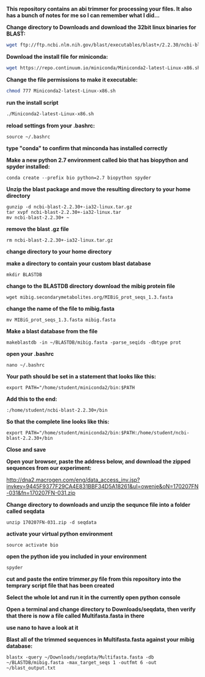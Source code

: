 **This repository contains an abi trimmer for processing your files. It also has a bunch of notes for me so I can remember what I did...**

**Change directory to Downloads and download the 32bit linux binaries for BLAST:**

```BASH
wget ftp://ftp.ncbi.nlm.nih.gov/blast/executables/blast+/2.2.30/ncbi-blast-2.2.30+-ia32-linux.tar.gz
```

**Download the install file for miniconda:**
```bash
wget https://repo.continuum.io/miniconda/Miniconda2-latest-Linux-x86.sh
```
**Change the file permissions to make it executable:**
```bash
chmod 777 Miniconda2-latest-Linux-x86.sh
```
**run the install script**
```bash
./Miniconda2-latest-Linux-x86.sh
```
**reload settings from your .bashrc:**

```
source ~/.bashrc
```
**type "conda" to confirm that minconda has installed correctly**

**Make a new python 2.7 environment called bio that has biopython and spyder installed:**
```
conda create --prefix bio python=2.7 biopython spyder
```
**Unzip the blast package and move the resulting directory to your home directory**
```
gunzip -d ncbi-blast-2.2.30+-ia32-linux.tar.gz 
tar xvpf ncbi-blast-2.2.30+-ia32-linux.tar
mv ncbi-blast-2.2.30+ ~
```
**remove the blast .gz file**
```
rm ncbi-blast-2.2.30+-ia32-linux.tar.gz 
```
**change directory to your home directory**

**make a directory to contain your custom blast database**
```
mkdir BLASTDB
```
**change to the BLASTDB directory download the mibig protein file**
```
wget mibig.secondarymetabolites.org/MIBiG_prot_seqs_1.3.fasta
```
**change the name of the file to mibig.fasta**
```
mv MIBiG_prot_seqs_1.3.fasta mibig.fasta
```
**Make a blast database from the file**
```
makeblastdb -in ~/BLASTDB/mibig.fasta -parse_seqids -dbtype prot
```
**open your .bashrc**
```
nano ~/.bashrc
```
**Your path should be set in a statement that looks like this:**
```
export PATH="/home/student/miniconda2/bin:$PATH
```
**Add this to the end:**
```
:/home/student/ncbi-blast-2.2.30+/bin
```
**So that the complete line looks like this:**
```
export PATH="/home/student/miniconda2/bin:$PATH:/home/student/ncbi-blast-2.2.30+/bin
```
**Close and save**

**Open your browser, paste the address below, and download the zipped sequences from our experiment:**

http://dna2.macrogen.com/eng/data_access_inv.jsp?invkey=9445F9377F29CA4E831BBF34D5A18261&uI=owenje&oN=170207FN-031&fn=170207FN-031.zip

**Change directory to downloads and unzip the sequnce file into a folder called seqdata**
```
unzip 170207FN-031.zip -d seqdata
```
**activate your virtual python environment**
```
source activate bio
```
**open the python ide you included in your environment**
```
spyder
```
**cut and paste the entire trimmer.py file from this repository into the temprary script file that has been created**

**Select the whole lot and run it in the currently open python console**

**Open a terminal and change directory to Downloads/seqdata, then verify that there is now a file called Multifasta.fasta in there**

**use nano to have a look at it**

**Blast all of the trimmed sequences in Multifasta.fasta against your mibig database:**
```
blastx -query ~/Downloads/seqdata/Multifasta.fasta -db ~/BLASTDB/mibig.fasta -max_target_seqs 1 -outfmt 6 -out ~/blast_output.txt
```

